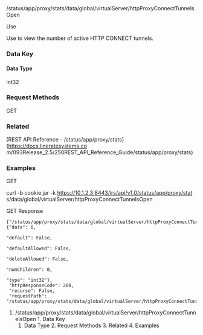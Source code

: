 ##
/status/app/proxy/stats/data/global/virtualServer/httpProxyConnectTunnelsOpen

Use

Use to view the number of active HTTP CONNECT tunnels.

### Data Key

#### Data Type

int32

### Request Methods

GET

### Related

[REST API Reference - /status/app/proxy/stats](https://docs.lineratesystems.co
m/093Release_2.5/250REST_API_Reference_Guide/status/app/proxy/stats)

### Examples

GET

curl -b cookie.jar -k https://10.1.2.3:8443/lrs/api/v1.0/status/app/proxy/stat
s/data/global/virtualServer/httpProxyConnectTunnelsOpen

GET Response

    
    {"/status/app/proxy/stats/data/global/virtualServer/httpProxyConnectTunnelsOpen": {"data": 0,
                                                                                     "default": False,
                                                                                     "defaultAllowed": False,
                                                                                     "deleteAllowed": False,
                                                                                     "numChildren": 0,
                                                                                     "type": "int32"},
     "httpResponseCode": 200,
     "recurse": False,
     "requestPath": "/status/app/proxy/stats/data/global/virtualServer/httpProxyConnectTunnelsOpen"}
    

  1. /status/app/proxy/stats/data/global/virtualServer/httpProxyConnectTunnelsOpen
    1. Data Key
      1. Data Type
    2. Request Methods
    3. Related
    4. Examples

